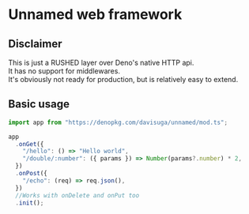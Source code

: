 # Unnamed web framework

## Disclaimer

This is just a RUSHED layer over Deno's native HTTP api. \
It has no support for middlewares. \
It's obviously not ready for production, but is relatively easy to extend.

## Basic usage

```typescript
import app from "https://denopkg.com/davisuga/unnamed/mod.ts";

app
  .onGet({
    "/hello": () => "Hello world",
    "/double/:number": ({ params }) => Number(params?.number) * 2,
  })
  .onPost({
    "/echo": (req) => req.json(),
  })
  //Works with onDelete and onPut too
  .init();
```
